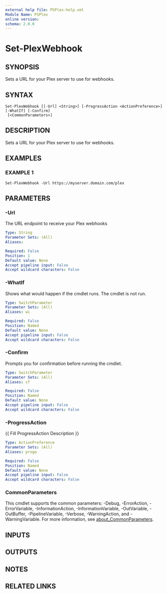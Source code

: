 ```yaml
---
external help file: PSPlex-help.xml
Module Name: PSPlex
online version:
schema: 2.0.0
---
```


# Set-PlexWebhook

## SYNOPSIS
Sets a URL for your Plex server to use for webhooks.

## SYNTAX

```
Set-PlexWebhook [[-Url] <String>] [-ProgressAction <ActionPreference>] [-WhatIf] [-Confirm]
 [<CommonParameters>]
```

## DESCRIPTION
Sets a URL for your Plex server to use for webhooks.

## EXAMPLES

### EXAMPLE 1
```
Set-PlexWebhook -Url https://myserver.domain.com/plex
```

## PARAMETERS

### -Url
The URL endpoint to receive your Plex webhooks

```yaml
Type: String
Parameter Sets: (All)
Aliases:

Required: False
Position: 1
Default value: None
Accept pipeline input: False
Accept wildcard characters: False
```

### -WhatIf
Shows what would happen if the cmdlet runs.
The cmdlet is not run.

```yaml
Type: SwitchParameter
Parameter Sets: (All)
Aliases: wi

Required: False
Position: Named
Default value: None
Accept pipeline input: False
Accept wildcard characters: False
```

### -Confirm
Prompts you for confirmation before running the cmdlet.

```yaml
Type: SwitchParameter
Parameter Sets: (All)
Aliases: cf

Required: False
Position: Named
Default value: None
Accept pipeline input: False
Accept wildcard characters: False
```

### -ProgressAction
{{ Fill ProgressAction Description }}

```yaml
Type: ActionPreference
Parameter Sets: (All)
Aliases: proga

Required: False
Position: Named
Default value: None
Accept pipeline input: False
Accept wildcard characters: False
```

### CommonParameters
This cmdlet supports the common parameters: -Debug, -ErrorAction, -ErrorVariable, -InformationAction, -InformationVariable, -OutVariable, -OutBuffer, -PipelineVariable, -Verbose, -WarningAction, and -WarningVariable. For more information, see [about_CommonParameters](http://go.microsoft.com/fwlink/?LinkID=113216).

## INPUTS

## OUTPUTS

## NOTES

## RELATED LINKS
